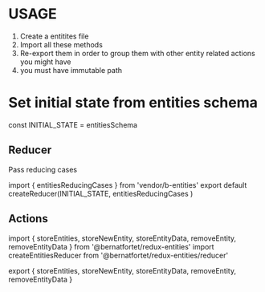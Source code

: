 # USAGE

1. Create a entitites file
2. Import all these methods
3. Re-export them in order to group them with other entity related actions you might have
4. you must have immutable path

# Set initial state from entities schema
const INITIAL_STATE = entitiesSchema

## Reducer
Pass reducing cases

import { entitiesReducingCases } from 'vendor/b-entities'
export default createReducer(INITIAL_STATE, entitiesReducingCases )

## Actions
import { storeEntities, storeNewEntity, storeEntityData, removeEntity, removeEntityData } from '@bernatfortet/redux-entities'
import createEntitiesReducer from '@bernatfortet/redux-entities/reducer'

export { storeEntities, storeNewEntity, storeEntityData, removeEntity, removeEntityData }

